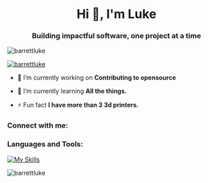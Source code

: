 <h1 align="center">Hi 👋, I'm Luke</h1>
<h3 align="center">Building impactful software, one project at a time</h3>

<p align="left"> 
  <img src="https://komarev.com/ghpvc/?username=barrettluke&label=Profile%20views&color=0e75b6&style=flat" alt="barrettluke" />
</p>

<p align="left">
  <a href="https://github.com/ryo-ma/github-profile-trophy">
    <img src="https://github-profile-trophy.vercel.app/?username=barrettluke" alt="barrettluke" />
  </a>
</p>

- 🔭 I’m currently working on **Contributing to opensource**

- 🌱 I’m currently learning **All the things.**

- ⚡ Fun fact **I have more than 3 3d printers.**

<h3 align="left">Connect with me:</h3>

<!-- Add your social links here -->

<h3 align="left">Languages and Tools:</h3>

[![My Skills](https://skillicons.dev/icons?i=js,html,css,aws,react,ts,express,python,flask,bootstrap,mongo,cpp,swift,git,java)](https://skillicons.dev)

<p>
  <img align="center" src="https://github-readme-stats.vercel.app/api/top-langs?username=barrettluke&show_icons=true&locale=en&layout=compact" alt="barrettluke" />
</p>

